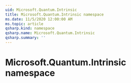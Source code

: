 ```yaml
---
uid: Microsoft.Quantum.Intrinsic
title: Microsoft.Quantum.Intrinsic namespace
ms.date: 11/5/2020 12:00:00 AM
ms.topic: article
qsharp.kind: namespace
qsharp.name: Microsoft.Quantum.Intrinsic
qsharp.summary: ''
---
```


# Microsoft.Quantum.Intrinsic namespace




